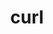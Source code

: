 ---
title: "curl"
layout: cache
categories: [package, v0.18.1]
meta: {"versions": ["7.83.0"], "compilers": ["gcc@=7.3.1", "gcc@=7.5.0"], "oss": ["amzn2", "ubuntu18.04"], "platforms": ["linux"], "targets": ["aarch64", "graviton2", "x86_64", "x86_64_v3", "x86_64_v4"], "stacks": ["aws-isc", "aws-isc-aarch64", "build_systems", "data-vis-sdk", "e4s", "radiuss", "root", "tutorial"], "num_specs": 6, "num_specs_by_stack": {"e4s": 1, "data-vis-sdk": 1, "root": 6, "radiuss": 1, "tutorial": 1, "aws-isc": 2, "aws-isc-aarch64": 2, "build_systems": 1}}
spec_details: [{"hash": "7fafhivu3l77xdzqfd3phns7imcogwtn", "compiler": "gcc@=7.5.0", "versions": ["7.83.0"], "os": "ubuntu18.04", "platform": "linux", "target": "x86_64", "variants": ["~gssapi", "~ldap", "~libidn2", "~librtmp", "libs=shared,static", "~libssh", "~libssh2", "~nghttp2", "tls=openssl"], "stacks": ["e4s", "data-vis-sdk", "root", "radiuss", "tutorial"], "size": "-", "tarball": "https://binaries.spack.io/releases/v0.18.1/build_cache/linux-ubuntu18.04-x86_64/gcc-7.5.0/curl-7.83.0/linux-ubuntu18.04-x86_64-gcc-7.5.0-curl-7.83.0-7fafhivu3l77xdzqfd3phns7imcogwtn.spack"}, {"hash": "erwm3cs5v5mqcpwbxupma7lppamimjxb", "compiler": "gcc@=7.3.1", "versions": ["7.83.0"], "os": "amzn2", "platform": "linux", "target": "x86_64_v3", "variants": ["~gssapi", "~ldap", "~libidn2", "~librtmp", "libs=shared,static", "~libssh", "~libssh2", "~nghttp2", "tls=openssl"], "stacks": ["root", "aws-isc"], "size": "-", "tarball": "https://binaries.spack.io/releases/v0.18.1/build_cache/linux-amzn2-x86_64_v3/gcc-7.3.1/curl-7.83.0/linux-amzn2-x86_64_v3-gcc-7.3.1-curl-7.83.0-erwm3cs5v5mqcpwbxupma7lppamimjxb.spack"}, {"hash": "f6aqfzqoojz4guzubyf3iggsroz75eld", "compiler": "gcc@=7.3.1", "versions": ["7.83.0"], "os": "amzn2", "platform": "linux", "target": "x86_64_v4", "variants": ["~gssapi", "~ldap", "~libidn2", "~librtmp", "libs=shared,static", "~libssh", "~libssh2", "~nghttp2", "tls=openssl"], "stacks": ["root", "aws-isc"], "size": "-", "tarball": "https://binaries.spack.io/releases/v0.18.1/build_cache/linux-amzn2-x86_64_v4/gcc-7.3.1/curl-7.83.0/linux-amzn2-x86_64_v4-gcc-7.3.1-curl-7.83.0-f6aqfzqoojz4guzubyf3iggsroz75eld.spack"}, {"hash": "olutczgvs5kuwpiy5stepxjh6ebdmwss", "compiler": "gcc@=7.3.1", "versions": ["7.83.0"], "os": "amzn2", "platform": "linux", "target": "aarch64", "variants": ["~gssapi", "~ldap", "~libidn2", "~librtmp", "libs=shared,static", "~libssh", "~libssh2", "~nghttp2", "tls=openssl"], "stacks": ["aws-isc-aarch64", "root"], "size": "-", "tarball": "https://binaries.spack.io/releases/v0.18.1/build_cache/linux-amzn2-aarch64/gcc-7.3.1/curl-7.83.0/linux-amzn2-aarch64-gcc-7.3.1-curl-7.83.0-olutczgvs5kuwpiy5stepxjh6ebdmwss.spack"}, {"hash": "23xgyjterllhwi6ldqrioev5jhopfkiw", "compiler": "gcc@=7.3.1", "versions": ["7.83.0"], "os": "amzn2", "platform": "linux", "target": "graviton2", "variants": ["~gssapi", "~ldap", "~libidn2", "~librtmp", "libs=shared,static", "~libssh", "~libssh2", "~nghttp2", "tls=openssl"], "stacks": ["aws-isc-aarch64", "root"], "size": "-", "tarball": "https://binaries.spack.io/releases/v0.18.1/build_cache/linux-amzn2-graviton2/gcc-7.3.1/curl-7.83.0/linux-amzn2-graviton2-gcc-7.3.1-curl-7.83.0-23xgyjterllhwi6ldqrioev5jhopfkiw.spack"}, {"hash": "lp5kweq537ntscc3pvus2i7zw4vp2atr", "compiler": "gcc@=7.5.0", "versions": ["7.83.0"], "os": "ubuntu18.04", "platform": "linux", "target": "x86_64", "variants": ["~gssapi", "~ldap", "+libidn2", "~librtmp", "libs=shared,static", "~libssh", "~libssh2", "~nghttp2", "tls=openssl"], "stacks": ["build_systems", "root"], "size": "-", "tarball": "https://binaries.spack.io/releases/v0.18.1/build_cache/linux-ubuntu18.04-x86_64/gcc-7.5.0/curl-7.83.0/linux-ubuntu18.04-x86_64-gcc-7.5.0-curl-7.83.0-lp5kweq537ntscc3pvus2i7zw4vp2atr.spack"}]
---